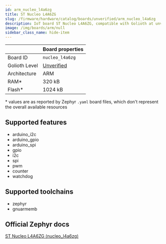 ```yaml
---
id: arm_nucleo_l4a6zg
title: ST Nucleo L4A6ZG
slug: /firmware/hardware/catalog/boards/unverified/arm_nucleo_l4a6zg
description: IoT board ST Nucleo L4A6ZG, compatible with Golioth at unverified level.
image: /img/boards/arm/null
sidebar_class_name: hide-item
---
```


[//]: # (This is an auto-generated file, do not edit! Changes to it will be lost upon re-generation)



|                | Board properties     |
| -------------  | -------------------- |
| Board ID       | `nucleo_l4a6zg` |
| Golioth Level  | [Unverified](/firmware/hardware#unverified-boards) |
| Architecture   | ARM |
| RAM*           | 320 kB |
| Flash*         | 1024 kB |

\* values are as reported by Zephyr `.yaml` board files, which don't represent the overall available resources



## Supported features

* arduino_i2c
* arduino_gpio
* arduino_spi
* gpio
* i2c
* spi
* pwm
* counter
* watchdog

## Supported toolchains

* zephyr
* gnuarmemb

## Official Zephyr docs

[ST Nucleo L4A6ZG (nucleo_l4a6zg)](https://docs.zephyrproject.org/3.6.0/boards/arm/nucleo_l4a6zg/doc/index.html)
